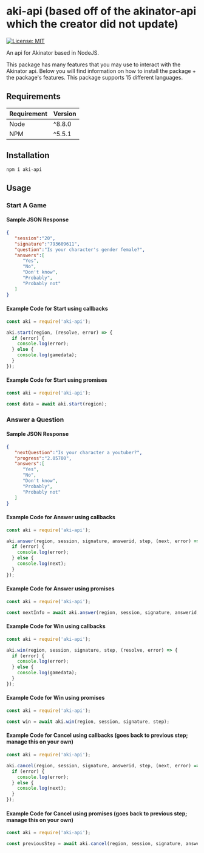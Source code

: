 # aki-api (based off of the akinator-api which the creator did not update)
<!-- [![npm version](https://badge.fury.io/js/akinator-api.svg)](https://badge.fury.io/js/akinator-api) -->
[![License: MIT](https://img.shields.io/badge/License-MIT-blue.svg)](https://opensource.org/licenses/MIT)

An api for Akinator based in NodeJS.

This package has many features that you may use to interact with the Akinator api.
Below you will find information on how to install the package + the package's features.
This package supports 15 different languages.

## Requirements
| Requirement | Version |
| ---|---|
| Node | ^8.8.0 |
| NPM | ^5.5.1 |


## Installation

``npm i aki-api``


## Usage

### Start A Game

#### Sample JSON Response

```json
{  
   "session":"20",
   "signature":"793609611",
   "question":"Is your character's gender female?",
   "answers":[  
      "Yes",
      "No",
      "Don't know",
      "Probably",
      "Probably not"
   ]
}
```

#### Example Code for Start using callbacks

```js
const aki = require('aki-api');

aki.start(region, (resolve, error) => {
  if (error) {
    console.log(error);
  } else {
    console.log(gamedata);
  }
});
```

#### Example Code for Start using promises

```js
const aki = require('aki-api');

const data = await aki.start(region);
```


### Answer a Question

#### Sample JSON Response

```json
{  
   "nextQuestion":"Is your character a youtuber?",
   "progress":"2.05700",
   "answers":[  
      "Yes",
      "No",
      "Don't know",
      "Probably",
      "Probably not"
   ]
}
```

#### Example Code for Answer using callbacks

```js
const aki = require('aki-api');

aki.answer(region, session, signature, answerid, step, (next, error) => {
  if (error) {
    console.log(error);
  } else {
    console.log(next);
  }
});
```

#### Example Code for Answer using promises

```js
const aki = require('aki-api');

const nextInfo = await aki.answer(region, session, signature, answerid, step);
```

#### Example Code for Win using callbacks

```js
const aki = require('aki-api');

aki.win(region, session, signature, step, (resolve, error) => {
  if (error) {
    console.log(error);
  } else {
    console.log(gamedata);
  }
});
```

#### Example Code for Win using promises

```js
const aki = require('aki-api');

const win = await aki.win(region, session, signature, step);
```

#### Example Code for Cancel using callbacks (goes back to previous step; manage this on your own)

```js
const aki = require('aki-api');

aki.cancel(region, session, signature, answerid, step, (next, error) => {
  if (error) {
    console.log(error);
  } else {
    console.log(next);
  }
});
```


#### Example Code for Cancel using promises (goes back to previous step; manage this on your own)

```js
const aki = require('aki-api');

const previousStep = await aki.cancel(region, session, signature, answerid, step);
```

